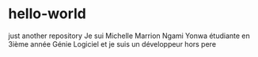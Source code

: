 # hello-world
just another repository
Je sui Michelle Marrion Ngami Yonwa étudiante en 3ième année Génie Logiciel et je suis un développeur hors pere
